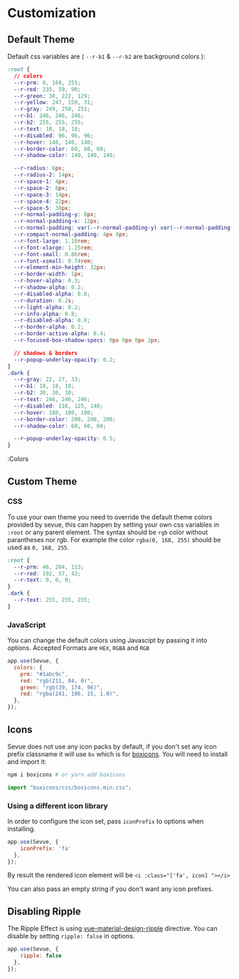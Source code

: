 # Customization

## Default Theme

Default css variables are ( `--r-b1` & `--r-b2` are background colors ):

```css
:root {
  // colors
  --r-prm: 0, 168, 255;
  --r-red: 235, 59, 90;
  --r-green: 38, 222, 129;
  --r-yellow: 247, 159, 31;
  --r-gray: 249, 250, 251;
  --r-b1: 246, 246, 246;
  --r-b2: 255, 255, 255;
  --r-text: 18, 18, 18;
  --r-disabled: 96, 96, 96;
  --r-hover: 140, 140, 140;
  --r-border-color: 60, 60, 60;
  --r-shadow-color: 140, 140, 140;

  --r-radius: 6px;
  --r-radius-2: 14px;
  --r-space-1: 4px;
  --r-space-2: 8px;
  --r-space-3: 14px;
  --r-space-4: 22px;
  --r-space-5: 38px;
  --r-normal-padding-y: 8px;
  --r-normal-padding-x: 12px;
  --r-normal-padding: var(--r-normal-padding-y) var(--r-normal-padding-x);
  --r-compact-normal-padding: 4px 8px;
  --r-font-large: 1.18rem;
  --r-font-xlarge: 1.25rem;
  --r-font-small: 0.86rem;
  --r-font-xsmall: 0.74rem;
  --r-element-min-height: 32px;
  --r-border-width: 1px;
  --r-hover-alpha: 0.3;
  --r-shadow-alpha: 0.2;
  --r-disabled-alpha: 0.8;
  --r-duration: 0.2s;
  --r-light-alpha: 0.2;
  --r-info-alpha: 0.8;
  --r-disabled-alpha: 0.8;
  --r-border-alpha: 0.2;
  --r-border-active-alpha: 0.4;
  --r-focused-box-shadow-specs: 0px 0px 0px 2px;

  // shadows & borders
  --r-popup-underlay-opacity: 0.2;
}
.dark {
  --r-gray: 22, 27, 33;
  --r-b1: 18, 18, 18;
  --r-b2: 30, 30, 30;
  --r-text: 246, 246, 246;
  --r-disabled: 116, 125, 140;
  --r-hover: 180, 180, 180;
  --r-border-color: 200, 200, 200;
  --r-shadow-color: 60, 60, 60;

  --r-popup-underlay-opacity: 0.5;
}

```

:Colors


## Custom Theme

### CSS

To use your own theme you need to override the default theme colors provided by sevue, this can happen by setting your own css variables in `:root` or any parent element. The syntax should be `rgb` color without parantheses nor rgb. For example the color `rgba(0, 168, 255)` should be used as `0, 168, 255`.

```css
:root {
  --r-prm: 46, 204, 113;
  --r-red: 192, 57, 43;
  --r-text: 0, 0, 0;
}
.dark {
  --r-text: 255, 255, 255;
}
```

### JavaScript

You can change the default colors using Javascipt by passing it into options.
Accepted Formats are `HEX`, `RGBA` and `RGB`

```js
app.use(Sevue, {
  colors: {
    prm: "#1abc9c",
    red: "rgb(211, 84, 0)",
    green: "rgb(39, 174, 96)",
    red: "rgba(241, 196, 15, 1.0)",
  },
});
```

## Icons

Sevue does not use any icon packs by default, if you don't set any icon prefix classname it will use `bx` which is for [boxicons](https://boxicons.com/). You will need to install and import it:

```bash
npm i boxicons # or yarn add boxicons
```
```js
import "boxicons/css/boxicons.min.css";
```

### Using a different icon library

In order to configure the icon set, pass `iconPrefix` to options when installing.

```js
app.use(Sevue, {
    iconPrefix: 'fa'
  },
});
```

By result the rendered icon element will be `<i :class="['fa', icon] "></i>`

You can also pass an empty string if you don't want any icon prefixes.

## Disabling Ripple
The Ripple Effect is using [vue-material-design-ripple](https://github.com/partyka1/vue-material-design-ripple) directive.
You can disable by setting `ripple: false` in options.

```js
app.use(Sevue, {
    ripple: false
  },
});
```